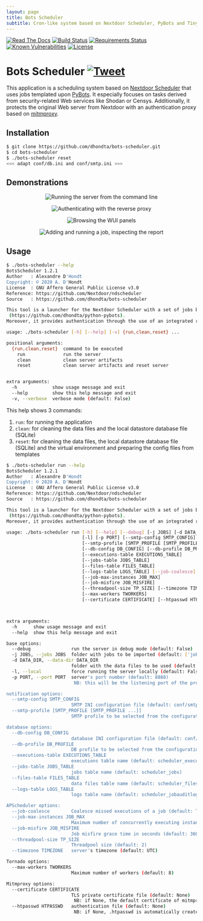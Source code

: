 ```yaml
---
layout: page
title: Bots Scheduler
subtitle: Cron-like system based on Nextdoor Scheduler, PyBots and Tinyscript
---
```


[![Read The Docs](https://readthedocs.org/projects/bots-scheduler/badge/?version=latest)](https://bots-scheduler.readthedocs.io/en/latest/?badge=latest)
[![Build Status](https://travis-ci.org/dhondta/bots-scheduler.svg?branch=master)](https://travis-ci.org/dhondta/bots-scheduler)
[![Requirements Status](https://requires.io/github/dhondta/bots-scheduler/requirements.svg?branch=master)](https://requires.io/github/dhondta/bots-scheduler/requirements/?branch=master)
[![Known Vulnerabilities](https://snyk.io/test/github/dhondta/bots-scheduler/badge.svg?targetFile=requirements.txt)](https://snyk.io/test/github/dhondta/bots-scheduler?targetFile=requirements.txt)
[![License](https://img.shields.io/badge/license-AGPL%20v3-lightgrey.svg)](https://github.com/dhondta/bots-scheduler/blob/master/LICENSE)

# Bots Scheduler [![Tweet](https://img.shields.io/twitter/url/http/shields.io.svg?style=social)](https://twitter.com/intent/tweet?text=Bots%20Scheduler%20%3a%20A%20cron-like%20Web-based%20security%20task%20scheduler&url=https://github.com/dhondta/bots-scheduler&hashtags=python,cybersecurity,infosec,bots)

This application is a scheduling system based on [Nextdoor Scheduler](https://github.com/Nextdoor/ndscheduler/) that uses jobs templated upon [PyBots](https://github.com/dhondta/pybots/). It especially focuses on tasks derived from security-related Web services like Shodan or Censys. Additionally, it protects the original Web server from Nextdoor with an authentication proxy based on [mitmproxy](https://github.com/mitmproxy/mitmproxy/).

## Installation

```sh
$ git clone https://github.com/dhondta/bots-scheduler.git
$ cd bots-scheduler
$ ./bots-scheduler reset
<<< adapt conf/db.ini and conf/smtp.ini >>>
```

## Demonstrations

<p align="center"><img src="https://raw.githubusercontent.com/dhondta/bots-scheduler/master/docs/demos/running-the-server.gif" alt="Running the server from the command line"></p>

<p align="center"><img src="https://raw.githubusercontent.com/dhondta/bots-scheduler/master/docs/demos/auth-proxy.gif" alt="Authenticating with the reverse proxy"></p>

<p align="center"><img src="https://raw.githubusercontent.com/dhondta/bots-scheduler/master/docs/demos/presentation.gif" alt="Browsing the WUI panels"></p>

<p align="center"><img src="https://raw.githubusercontent.com/dhondta/bots-scheduler/master/docs/demos/adding-and-running-jobs.gif" alt="Adding and running a job, inspecting the report"></p>

## Usage

```sh
$ ./bots-scheduler --help
BotsScheduler 1.2.1
Author   : Alexandre D'Hondt
Copyright: © 2020 A. D'Hondt
License  : GNU Affero General Public License v3.0
Reference: https://github.com/Nextdoor/ndscheduler
Source   : https://github.com/dhondta/bots-scheduler

This tool is a launcher for the Nextdoor Scheduler with a set of jobs based on robots made with PyBots
 (https://github.com/dhondta/python-pybots).
Moreover, it provides authentication through the use of an integrated reverse proxy.

usage: ./bots-scheduler [-h] [--help] [-v] {run,clean,reset} ...

positional arguments:
  {run,clean,reset}  command to be executed
    run              run the server
    clean            clean server artifacts
    reset            clean server artifacts and reset server


extra arguments:
  -h             show usage message and exit
  --help         show this help message and exit
  -v, --verbose  verbose mode (default: False)

```

This help shows 3 commands:

1. `run`: for running the application
2. `clean`: for cleaning the data files and the local datastore database file (SQLite)
3. `reset`: for cleaning the data files, the local datastore database file (SQLite) and the virtual environment and preparing the config files from templates

```sh
$ ./bots-scheduler run --help
BotsScheduler 1.2.1
Author   : Alexandre D'Hondt
Copyright: © 2020 A. D'Hondt
License  : GNU Affero General Public License v3.0
Reference: https://github.com/Nextdoor/ndscheduler
Source   : https://github.com/dhondta/bots-scheduler

This tool is a launcher for the Nextdoor Scheduler with a set of jobs based on robots made with PyBots
 (https://github.com/dhondta/python-pybots).
Moreover, it provides authentication through the use of an integrated reverse proxy.

usage: ./bots-scheduler run [-h] [--help] [--debug] [-j JOBS] [-d DATA_DIR]
                            [-l] [-p PORT] [--smtp-config SMTP_CONFIG]
                            [--smtp-profile [SMTP_PROFILE [SMTP_PROFILE ...]]]
                            [--db-config DB_CONFIG] [--db-profile DB_PROFILE]
                            [--executions-table EXECUTIONS_TABLE]
                            [--jobs-table JOBS_TABLE]
                            [--files-table FILES_TABLE]
                            [--logs-table LOGS_TABLE] [--job-coalesce]
                            [--job-max-instances JOB_MAX]
                            [--job-misfire JOB_MISFIRE]
                            [--threadpool-size TP_SIZE] [--timezone TIMEZONE]
                            [--max-workers TWORKERS]
                            [--certificate CERTIFICATE] [--htpasswd HTPASSWD]



extra arguments:
  -h      show usage message and exit
  --help  show this help message and exit

base options:
  --debug               run the server in debug mode (default: False)
  -j JOBS, --jobs JOBS  folder with jobs to be imported (default: ['jobs'])
  -d DATA_DIR, --data-dir DATA_DIR
                        folder with the data files to be used (default: data)
  -l, --local           force running the server locally (default: False)
  -p PORT, --port PORT  server's port number (default: 8888)
                         NB: this will be the listening port of the proxy, this of the scheduler will be port+1

notification options:
  --smtp-config SMTP_CONFIG
                        SMTP INI configuration file (default: conf/smtp.ini)
  --smtp-profile [SMTP_PROFILE [SMTP_PROFILE ...]]
                        SMTP profile to be selected from the configuration file (default: None)

database options:
  --db-config DB_CONFIG
                        database INI configuration file (default: conf/db.ini)
  --db-profile DB_PROFILE
                        DB profile to be selected from the configuration file (default: sqlite)
  --executions-table EXECUTIONS_TABLE
                        executions table name (default: scheduler_executions)
  --jobs-table JOBS_TABLE
                        jobs table name (default: scheduler_jobs)
  --files-table FILES_TABLE
                        data files table name (default: scheduler_files)
  --logs-table LOGS_TABLE
                        logs table name (default: scheduler_jobauditlogs)

APScheduler options:
  --job-coalesce        Coalesce missed executions of a job (default: True)
  --job-max-instances JOB_MAX
                        Maximum number of concurrently executing instances of a job (default: 3)
  --job-misfire JOB_MISFIRE
                        Job misfire grace time in seconds (default: 3600)
  --threadpool-size TP_SIZE
                        Threadpool size (default: 2)
  --timezone TIMEZONE   server's timezone (default: UTC)

Tornado options:
  --max-workers TWORKERS
                        Maximum number of workers (default: 8)

Mitmproxy options:
  --certificate CERTIFICATE
                        TLS private certificate file (default: None)
                         NB: if None, the default certificate of mitmproxy is used
  --htpasswd HTPASSWD   authentication file (default: None)
                         NB: if None, .htpasswd is automatically created with the DEFAULT_USERS

```
